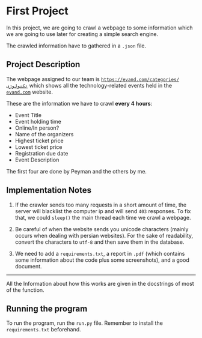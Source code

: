 # First Project
In this project, we are going to crawl a webpage to some information which we are going to use later for creating a simple search engine.

The crawled information have to gathered in a `.json` file.

## Project Description
The webpage assigned to our team is [`https://evand.com/categories/تکنولوژی`](https://evand.com/categories/%D8%AA%DA%A9%D9%86%D9%88%D9%84%D9%88%DA%98%DB%8C) which shows all the technology-related events held in the [`evand.com`](https://evand.com/) website.

These are the information we have to crawl **every 4 hours**:
- Event Title
- Event holding time
- Online/In person?
- Name of the organizers
- Highest ticket price
- Lowest ticket price
- Registration due date
- Event Description

The first four are done by Peyman and the others by me.

## Implementation Notes
1. If the crawler sends too many requests in a short amount of time, the server will blacklist the computer ip and will send `403` responses. 
To fix that, we could `sleep()` the main thread each time we crawl a webpage.

2. Be careful of when the website sends you unicode characters (mainly occurs when dealing with persian websites). For the sake of readability,
convert the characters to `utf-8` and then save them in the database.

3. We need to add a `requirements.txt`, a report in `.pdf` (which contains some information about the code plus some screenshots), and a good document.

---

All the Information about how this works are given in the docstrings of most of the function.

## Running the program
To run the program, run the `run.py` file. Remember to install the `requirements.txt` beforehand.